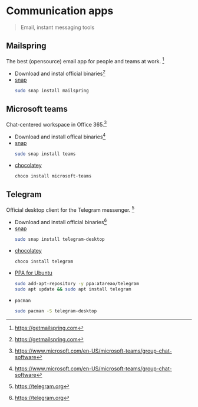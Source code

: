 # Communication apps


> Email, instant messaging tools

<!--more-->

## Mailspring

The best (opensource) email app for people and teams at work. [^1]

[^1]: https://getmailspring.com

- Download and instal official binaries[^1]
- [snap](https://snapcraft.io/mailspring)
  ```bash
  sudo snap install mailspring
  ```

## Microsoft teams

Chat-centered workspace in Office 365.[^2]

[^2]: https://www.microsoft.com/en-US/microsoft-teams/group-chat-software

- Download and install offical binaries[^2]
- [snap](https://snapcraft.io/teams)
  ```bash
  sudo snap install teams
  ```
- [chocolatey](https://community.chocolatey.org/packages/microsoft-teams)
  ```bash
  choco install microsoft-teams
  ```

## Telegram

Official desktop client for the Telegram messenger. [^3]

[^3]: https://telegram.org

- Download and install official binaries[^3]
- [snap](https://snapcraft.io/telegram-desktop)
  ```bash
  sudo snap install telegram-desktop
  ```
- [chocolatey](https://community.chocolatey.org/packages/telegram)
  ```bash
  choco install telegram
  ```
- [PPA for Ubuntu](https://launchpad.net/~atareao/+archive/ubuntu/telegram)
  ```bash
  sudo add-apt-repository -y ppa:atareao/telegram
  sudo apt update && sudo apt install telegram
  ```
- `pacman`
  ```bash
  sudo pacman -S telegram-desktop
  ```

